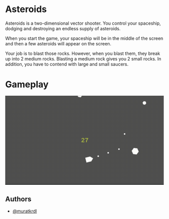 
# Asteroids

Asteroids is a two-dimensional vector shooter. You control your spaceship, dodging and destroying an endless supply of asteroids.

When you start the game, your spaceship will be in the middle of the screen and then a few asteroids will appear on the screen.

Your job is to blast those rocks. However, when you blast them, they break up into 2 medium rocks. Blasting a medium rock gives you 2 small rocks. In addition, you have to contend with large and small saucers.

# Gameplay

<img src="https://github.com/muratkrdl/Asteroids/blob/main/Asteroids%20Gameplay.gif" width="700">


## Authors

- [@muratkrdl](https://github.com/muratkrdl)

